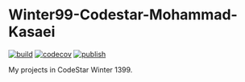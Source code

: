 # Winter99-Codestar-Mohammad-Kasaei

[![build](https://github.com/Star-Academy/Winter99-Codestar-Mohammad-Kasaei/actions/workflows/buildPipeline.yml/badge.svg)](https://github.com/Star-Academy/Winter99-Codestar-Mohammad-Kasaei/actions/workflows/buildPipeline.yml)
[![codecov](https://codecov.io/gh/Star-Academy/Winter99-Codestar-Mohammad-Kasaei/branch/master/graph/badge.svg?token=58MZAATX1C)](https://codecov.io/gh/Star-Academy/Winter99-Codestar-Mohammad-Kasaei)
[![publish](https://github.com/Star-Academy/Winter99-Codestar-Mohammad-Kasaei/actions/workflows/publishPipeline.yml/badge.svg)](https://github.com/Star-Academy/Winter99-Codestar-Mohammad-Kasaei/actions/workflows/publishPipeline.yml)

My projects in CodeStar Winter 1399.
